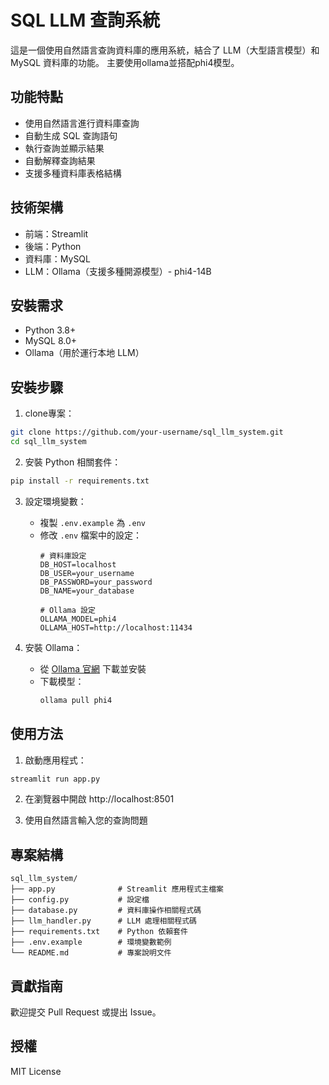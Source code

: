 # SQL LLM 查詢系統

這是一個使用自然語言查詢資料庫的應用系統，結合了 LLM（大型語言模型）和 MySQL 資料庫的功能。 主要使用ollama並搭配phi4模型。

## 功能特點

- 使用自然語言進行資料庫查詢
- 自動生成 SQL 查詢語句
- 執行查詢並顯示結果
- 自動解釋查詢結果
- 支援多種資料庫表格結構

## 技術架構

- 前端：Streamlit
- 後端：Python
- 資料庫：MySQL
- LLM：Ollama（支援多種開源模型）- phi4-14B

## 安裝需求

- Python 3.8+
- MySQL 8.0+
- Ollama（用於運行本地 LLM）

## 安裝步驟

1. clone專案：
```bash
git clone https://github.com/your-username/sql_llm_system.git
cd sql_llm_system
```

2. 安裝 Python 相關套件：
```bash
pip install -r requirements.txt
```

3. 設定環境變數：
   - 複製 `.env.example` 為 `.env`
   - 修改 `.env` 檔案中的設定：
     ```
     # 資料庫設定
     DB_HOST=localhost
     DB_USER=your_username
     DB_PASSWORD=your_password
     DB_NAME=your_database

     # Ollama 設定
     OLLAMA_MODEL=phi4
     OLLAMA_HOST=http://localhost:11434
     ```

4. 安裝 Ollama：
   - 從 [Ollama 官網](https://ollama.ai/download) 下載並安裝
   - 下載模型：
     ```bash
     ollama pull phi4
     ```

## 使用方法

1. 啟動應用程式：
```bash
streamlit run app.py
```

2. 在瀏覽器中開啟 http://localhost:8501

3. 使用自然語言輸入您的查詢問題

## 專案結構

```
sql_llm_system/
├── app.py              # Streamlit 應用程式主檔案
├── config.py           # 設定檔
├── database.py         # 資料庫操作相關程式碼
├── llm_handler.py      # LLM 處理相關程式碼
├── requirements.txt    # Python 依賴套件
├── .env.example        # 環境變數範例
└── README.md           # 專案說明文件
```

## 貢獻指南

歡迎提交 Pull Request 或提出 Issue。

## 授權

MIT License 
